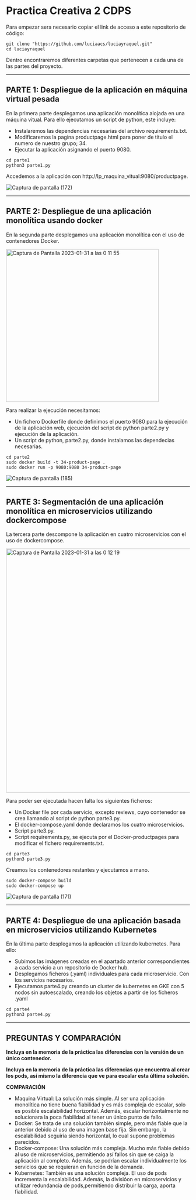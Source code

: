 # Practica Creativa 2 CDPS
Para empezar sera necesario copiar el link de acceso a este repositorio de código:
```
git clone "https://github.com/luciaacs/luciayraquel.git"
cd luciayraquel
```
Dentro encontraremos diferentes carpetas que pertenecen a cada una de las partes del proyecto.

-------------------------------------------------------------------------------------------------------------------------------------------------------------------------
PARTE 1: Despliegue de la aplicación en máquina virtual pesada
------------------------------------------------------------------------------------------------------------------------------------------------------------------------- 
En la primera parte desplegamos una aplicación monolítica alojada en una máquina vitual. Para ello ejecutamos un script de python, este incluye: 
- Instalaremos las dependencias necesarias del archivo requirements.txt.
- Modificaremos la pagina productpage.html para poner de titulo el numero de nuestro grupo; 34.
- Ejecutar la aplicación asignando el puerto 9080.

```
cd parte1
python3 parte1.py

```
Accedemos a la aplicación con http://Ip_maquina_vitual:9080/productpage.

![Captura de pantalla (172)](https://user-images.githubusercontent.com/106026951/215514953-ec51ee02-ef5e-4e46-9106-d9480f4fbdc0.png)

-------------------------------------------------------------------------------------------------------------------------------------------------------------------------
PARTE 2: Despliegue de una aplicación monolítica usando docker
------------------------------------------------------------------------------------------------------------------------------------------------------------------------- 
En la segunda parte desplegamos una aplicación monolítica con el uso de contenedores Docker. 

<img width="418" alt="Captura de Pantalla 2023-01-31 a las 0 11 55" src="https://user-images.githubusercontent.com/106026951/215617581-35a4a60d-4a04-4e84-9126-fbd71fec0550.png">

Para realizar la ejecución necesitamos:
- Un fichero Dockerfile donde definimos el puerto 9080 para la ejecución de la aplicación web, ejecución del script de python parte2.py y ejecución de la aplicación.
- Un script de python, parte2.py, donde instalamos las dependecias necesarias.

```
cd parte2
sudo docker build -t 34-product-page .
sudo docker run -p 9080:9080 34-product-page
```

![Captura de pantalla (185)](https://user-images.githubusercontent.com/106026951/215516853-8649932f-8e4a-4040-ba34-4dac7e68b315.png)

-------------------------------------------------------------------------------------------------------------------------------------------------------------------------
PARTE 3: Segmentación de una aplicación monolítica en microservicios utilizando dockercompose
------------------------------------------------------------------------------------------------------------------------------------------------------------------------- 
La tercera parte descompone la aplicación en cuatro microservicios con el uso de dockercompose. 

<img width="667" alt="Captura de Pantalla 2023-01-31 a las 0 12 19" src="https://user-images.githubusercontent.com/106026951/215617654-cdcfe645-c3a1-4fc1-8445-de3d156ce52d.png">

Para poder ser ejecutada hacen falta los siguientes ficheros:
- Un Docker file por cada servicio, excepto reviews, cuyo contenedor se crea llamando al script de python parte3.py.
- El docker-compose.yaml donde declaramos los cuatro microservicios.
- Script parte3.py.
- Script requirements.py, se ejecuta por el Docker-productpages para modificar el fichero requirements.txt.

```
cd parte3
python3 parte3.py
```
Creamos los contenedores restantes y ejecutamos a mano.
```
sudo docker-compose build
sudo docker-compose up
```
![Captura de pantalla (171)](https://user-images.githubusercontent.com/106026951/215477181-f1c24ddf-dd3a-4872-9a7d-e9ddd4ef7243.png)


-------------------------------------------------------------------------------------------------------------------------------------------------------------------------
PARTE 4: Despliegue de una aplicación basada en microservicios utilizando Kubernetes
------------------------------------------------------------------------------------------------------------------------------------------------------------------------- 
En la última parte desplegamos la aplicación utilizando kubernetes. Para ello:
- Subimos las imágenes creadas en el apartado anterior correspondientes a cada servicio a un repositorio de Docker hub.
- Desplegamos ficheros (.yaml) individuales para cada microservicio. Con los servicios necesarios. 
- Ejecutamos parte4.py creando un cluster de kubernetes en GKE con 5 nodos sin autoescalado, creando los objetos a partir de los ficheros .yaml 

```
cd parte4
python3 parte4.py
```
-------------------------------------------------------------------------------------------------------------------------------------------------------------------------
PREGUNTAS Y COMPARACIÓN
------------------------------------------------------------------------------------------------------------------------------------------------------------------------- 
**Incluya en la memoria de la práctica las diferencias con la versión de un único contenedor.**


**Incluya en la memoria de la práctica las diferencias que encuentra al crear los pods, así mismo la diferencia que ve para escalar esta última solución.**

**COMPARACIÓN**
- Maquina Virtual: La solución más simple. Al ser una aplicación monolítica no tiene buena fiabilidad y es más compleja de escalar, solo es posible escalabilidad horizontal. Además, escalar horizontalmente no solucionara la poca fiabilidad al tener un único punto de fallo.
- Docker: Se trata de una solución también simple, pero más fiable que la anterior debido al uso de una imagen base fija. Sin embargo, la escalabilidad seguiría siendo horizontal, lo cual supone problemas parecidos.
- Docker-compose: Una solución más compleja. Mucho más fiable debido al uso de microservicios, permitiendo así fallos sin que se caiga la aplicación al completo. Además, se podrían escalar individualmente los servicios que se requieran en función de la demanda.
- Kubernetes: También es una solución compleja. El uso de pods incrementa la escalabilidad. Además, la divisióon en microservicios y utilizar redundancia de pods,permitiendo distribuir la carga, aporta fiabilidad. 




